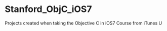 Stanford_ObjC_iOS7
==================

Projects created when taking the Objective C in iOS7 Course from iTunes U
